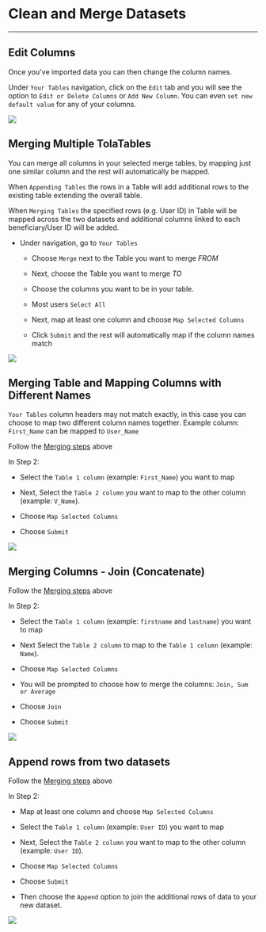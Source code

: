 # Clean and Merge Datasets

---

## Edit Columns

Once you've imported data you can then change the column names.

Under `Your Tables` navigation, click on the `Edit` tab and you will see the option to `Edit or Delete Columns` or `Add New Column`. You can even `set new default value` for any of your columns.

![](https://lh3.googleusercontent.com/3sTsf48cDA-bUxLG4d8JTyRKfzNNbA5JDfAHHVkddXcyRg5H0LPjJcYPIXGNbhIh0t6OSgqUKv9XrVJL9IE2MEQU-C4n1sgFFwJWQMA6hAPDei90KAdl9-cKhgi8CQfFwz_XvtJI)

## Merging Multiple TolaTables

You can merge all columns in your selected merge tables, by mapping just one similar column and the rest will automatically be mapped.

When `Appending Tables` the rows in a Table will add additional rows to the existing table extending the overall table.

When `Merging Tables` the specified rows \(e.g. User ID\) in Table will be mapped across the two datasets and additional columns linked to each beneficiary/User ID will be added.

* Under navigation, go to `Your Tables`

  * Choose `Merge` next to the Table you want to merge _FROM_

  * Next, choose the Table you want to merge _TO_

  * Choose the columns you want to be in your table.

  * Most users `Select All`

  * Next, map at least one column and choose `Map Selected Columns`

  * Click `Submit` and the rest will automatically map if the column names match

![](https://lh5.googleusercontent.com/chxUY9Q3DhXlwpJzzyA_wjC4mIj_5Y34yShydLqSxl9jXERPR5wX0oNxpFwZdaQxytJ2AgCuUyGKjbr09NW2DPW8mXG6nlTX9W6tM4QC8qLlPUwxgAxtgE44o4UiN0gofda-PRRg)

## Merging Table and Mapping Columns with Different Names

`Your Tables` column headers may not match exactly, in this case you can choose to map two different column names together. Example column: `First_Name` can be mapped to `User_Name`

Follow the [Merging steps](https://tola.hackpad.com/4.-Multiple-Tabs-in-your-GSheet-Currently-we-can-only-import-the-first-sheettab-in-your-GSheet.-BlUMTgJoO8v#:h=Merging-Table-and-Mapping-Colu) above

In Step 2:

  * Select the `Table 1 column` \(example: `First_Name`) you want to map

  * Next, Select the `Table 2 column` you want to map to the other column (example: `V_Name`).

  * Choose `Map Selected Columns`

  * Choose `Submit`

![](https://lh6.googleusercontent.com/J4QyApmEbpkh-TxkyuYrMfEDPyYaNFfQflYQBJuAv1X-rZqcWLxZcbmgfI1oOqPmmB_6MGp4aWYbVvFz24oIiZMq0svwJLioLTnR4Omx6RLIJX7iP30K-uGT6Wrkx8RqF7czx2VN)

## Merging Columns - Join \(Concatenate\)

Follow the [Merging steps](https://tola.hackpad.com/4.-Multiple-Tabs-in-your-GSheet-Currently-we-can-only-import-the-first-sheettab-in-your-GSheet.-BlUMTgJoO8v#:h=Merging-Table-and-Mapping-Colu) above

In Step 2:

  * Select the `Table 1 column` \(example: `firstname` and `lastname`) you want to map

  * Next Select the `Table 2 column` to map to the `Table 1 column` \(example: `Name`).

  * Choose `Map Selected Columns`

  * You will be prompted to choose how to merge the columns: `Join, Sum or Average`

  * Choose `Join`

  * Choose `Submit`

![](https://lh5.googleusercontent.com/O0nzP6BW1XhcRavO6ovvqyx_5gZLzDIA0gIl20EG6x53jEmh7X3lpHqVsymssJ12PTbURT83agWuSI9FdCDKLgPMeiKGEYKaMEuLPRLwAjEEfaVamGyLKWg8Ib-I51DO-jupsvnf)

## Append rows from two datasets

Follow the [Merging steps](https://tola.hackpad.com/4.-Multiple-Tabs-in-your-GSheet-Currently-we-can-only-import-the-first-sheettab-in-your-GSheet.-BlUMTgJoO8v#:h=Merging-Table-and-Mapping-Colu) above 

In Step 2:

  * Map at least one column and choose `Map Selected Columns`

  * Select the `Table 1 column` \(example: `User ID`) you want to map

  * Next, Select the `Table 2 column` you want to map to the other column \(example: `User ID`).

  * Choose `Map Selected Columns`

  * Choose `Submit`

  * Then choose the `Append` option to join the additional rows of data to your new dataset.

![](https://lh4.googleusercontent.com/Eouu57QO-g429zSTVaIKHCnoLRURWK9QerLKqWxRzw0A9MRNsQ23WmWVYh4mvBtHMmNe74Cdt61YTQhMumXDhlLU-N1cJJe2d1Y1u36poQZcDhfz8bMmHGNBkdIkZS7VmqR_vU1J)

  


